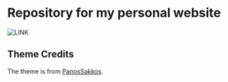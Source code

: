 # Repository for my personal website
![LINK](https://mariacamilaremolinagutierrez.github.io)

## Theme Credits

The theme is from [PanosSakkos](https://github.com/PanosSakkos/personal-jekyll-theme).
